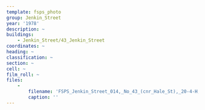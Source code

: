 ```yaml
---
template: fsps_photo
group: Jenkin_Street
year: '1978'
description: ~
buildings:
    - Jenkin_Street/43_Jenkin_Street
coordinates: ~
heading: ~
classification: ~
section: ~
cell: ~
film_roll: ~
files:
    -
        filename: 'FSPS_Jenkin_Street_014,_No_43_(cnr_Hale_St),_20-4-H,_1978.png'
        caption: ''
---
```

